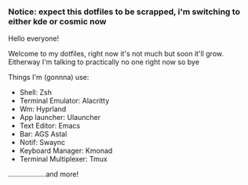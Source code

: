 ### Notice: expect this dotfiles to be scrapped, i'm switching to either kde or cosmic now

Hello everyone!

Welcome to my dotfiles, right now it's not much but soon it'll grow.
Eitherway I'm talking to practically no one right now so bye

Things I'm (gonnna) use:
- Shell: Zsh
- Terminal Emulator: Alacritty
- Wm: Hyprland
- App launcher: Ulauncher
- Text Editor: Emacs
- Bar: AGS Astal
- Notif: Swaync
- Keyboard Manager: Kmonad
- Terminal Multiplexer: Tmux


...................and more! 
